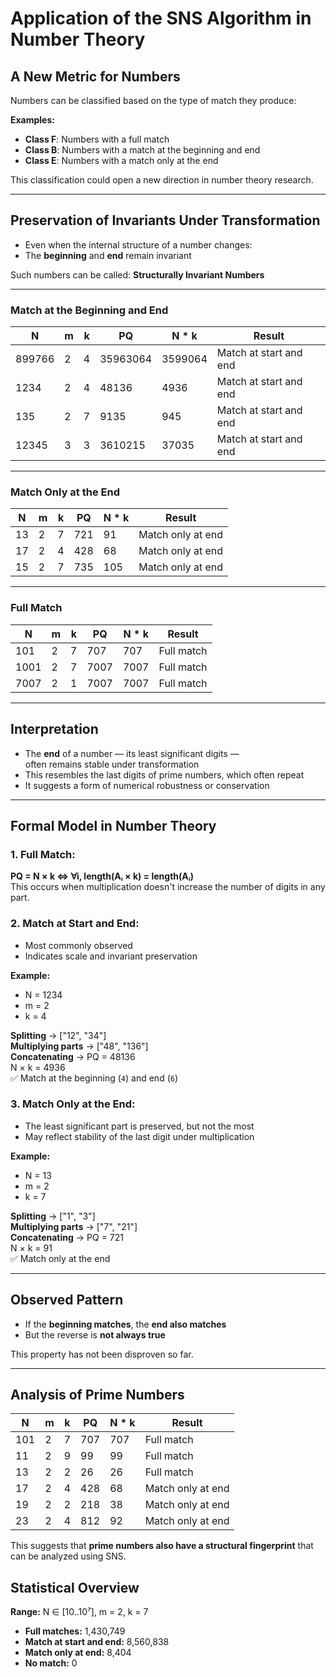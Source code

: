 # Application of the SNS Algorithm in Number Theory

## A New Metric for Numbers

Numbers can be classified based on the type of match they produce:

**Examples:**

- **Class F**: Numbers with a full match  
- **Class B**: Numbers with a match at the beginning and end  
- **Class E**: Numbers with a match only at the end  

This classification could open a new direction in number theory research.

---

## Preservation of Invariants Under Transformation

- Even when the internal structure of a number changes:  
- The **beginning** and **end** remain invariant

Such numbers can be called: **Structurally Invariant Numbers**

---

### Match at the Beginning and End

| N      | m | k | PQ         | N * k    | Result                |
|--------|---|---|------------|----------|-----------------------|
| 899766 | 2 | 4 | 35963064   | 3599064  | Match at start and end |
| 1234   | 2 | 4 | 48136      | 4936     | Match at start and end |
| 135    | 2 | 7 | 9135       | 945      | Match at start and end |
| 12345  | 3 | 3 | 3610215    | 37035    | Match at start and end |

---

### Match Only at the End

| N  | m | k | PQ   | N * k | Result            |
|----|---|---|------|-------|-------------------|
| 13 | 2 | 7 | 721  | 91    | Match only at end |
| 17 | 2 | 4 | 428  | 68    | Match only at end |
| 15 | 2 | 7 | 735  | 105   | Match only at end |

---

### Full Match

| N    | m | k | PQ     | N * k | Result           |
|------|---|---|--------|-------|------------------|
| 101  | 2 | 7 | 707    | 707   | Full match       |
| 1001 | 2 | 7 | 7007   | 7007  | Full match       |
| 7007 | 2 | 1 | 7007   | 7007  | Full match       |

---

## Interpretation

- The **end** of a number — its least significant digits —  
  often remains stable under transformation  
- This resembles the last digits of prime numbers, which often repeat  
- It suggests a form of numerical robustness or conservation

---

## Formal Model in Number Theory

### 1. Full Match:

**PQ = N × k ⇔ ∀i, length(Aᵢ × k) = length(Aᵢ)**  
This occurs when multiplication doesn't increase the number of digits in any part.

### 2. Match at Start and End:

- Most commonly observed  
- Indicates scale and invariant preservation  

**Example:**

- N = 1234  
- m = 2  
- k = 4  

**Splitting** → ["12", "34"]  
**Multiplying parts** → ["48", "136"]  
**Concatenating** → PQ = 48136  
N × k = 4936  
✅ Match at the beginning (`4`) and end (`6`)

### 3. Match Only at the End:

- The least significant part is preserved, but not the most  
- May reflect stability of the last digit under multiplication  

**Example:**

- N = 13  
- m = 2  
- k = 7  

**Splitting** → ["1", "3"]  
**Multiplying parts** → ["7", "21"]  
**Concatenating** → PQ = 721  
N × k = 91  
✅ Match only at the end

---

## Observed Pattern

- If the **beginning matches**, the **end also matches**  
- But the reverse is **not always true**

This property has not been disproven so far.

---

## Analysis of Prime Numbers

| N   | m | k | PQ   | N * k | Result              |
|-----|---|---|------|-------|---------------------|
| 101 | 2 | 7 | 707  | 707   | Full match          |
| 11  | 2 | 9 | 99   | 99    | Full match          |
| 13  | 2 | 2 | 26   | 26    | Full match          |
| 17  | 2 | 4 | 428  | 68    | Match only at end   |
| 19  | 2 | 2 | 218  | 38    | Match only at end   |
| 23  | 2 | 4 | 812  | 92    | Match only at end   |

This suggests that **prime numbers also have a structural fingerprint** that can be analyzed using SNS.



## Statistical Overview

**Range:** N ∈ [10..10⁷], m = 2, k = 7

- **Full matches:** 1,430,749  
- **Match at start and end:** 8,560,838  
- **Match only at end:** 8,404  
- **No match:** 0  
